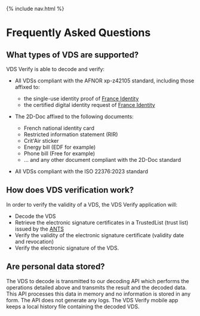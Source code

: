{% include nav.html %}

# Frequently Asked Questions

## What types of VDS are supported?

VDS Verify is able to decode and verify:

- All VDSs compliant with the AFNOR xp-z42105 standard, including those affixed to:

  - the single-use identity proof of [France Identity](https://france-identite.gouv.fr/justificatif/)
  - the certified digital identity request of [France Identity](https://france-identite.gouv.fr/identite-numerique-certifiee/)

- The 2D-Doc affixed to the following documents:
  - French national identity card
  - Restricted information statement (RIR)
  - Crit'Air sticker
  - Energy bill (EDF for example)
  - Phone bill (Free for example)
  - ... and any other document compliant with the 2D-Doc standard
- All VDSs compliant with the ISO 22376:2023 standard

## How does VDS verification work?

In order to verify the validity of a VDS, the VDS Verify application will:

- Decode the VDS
- Retrieve the electronic signature certificates in a TrustedList (trust list) issued by the [ANTS](https://ants.gouv.fr/)
- Verify the validity of the electronic signature certificate (validity date and revocation)
- Verify the electronic signature of the VDS.

## Are personal data stored?

The VDS to decode is transmitted to our decoding API which performs the operations detailed above and transmits the result and the decoded data. This API processes this data in memory and no information is stored in any form. The API does not generate any logs. The VDS Verify mobile app keeps a local history file containing the decoded VDS.
